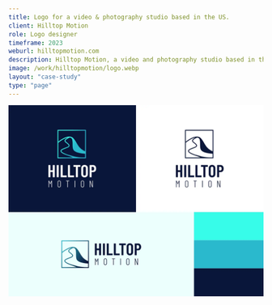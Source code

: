 ```yaml
---
title: Logo for a video & photography studio based in the US.
client: Hilltop Motion
role: Logo designer
timeframe: 2023
weburl: hilltopmotion.com
description: Hilltop Motion, a video and photography studio based in the US, needed a logo to represent the work they do. I created a logo and cohesive color palette that works well for video, print, and digital graphic use-cases.
image: /work/hilltopmotion/logo.webp
layout: "case-study"
type: "page"
---
```


![Hilltop Motion logo](/work/hilltopmotion/logo-board.webp "Hilltop Motion logo")